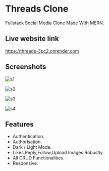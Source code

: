 
# Threads Clone

Fullstack Social Media Clone Made With MERN.
## Live website link

https://threads-3pc2.onrender.com
## Screenshots

![s1](https://github.com/Devdatt-gautam/Threads-Clone/assets/115690132/64aa3c39-a9e7-4bed-bf26-e0283f229ee3)

![s2](https://github.com/Devdatt-gautam/Threads-Clone/assets/115690132/79f7e388-bbbb-4efc-84a5-7db3ed84f897)

![s3](https://github.com/Devdatt-gautam/Threads-Clone/assets/115690132/64330ae1-db8c-439b-99c3-5a8266632322)

![s4](https://github.com/Devdatt-gautam/Threads-Clone/assets/115690132/e7c1d339-4853-41db-b945-1f3b5027324f)






## Features

- Authentication.
- Authorisation.
- Dark / Light Mode.
- Likes,Reply,Follow,Upload Images Robustly.
- All CRUD Functionalities.
- Responsive.





